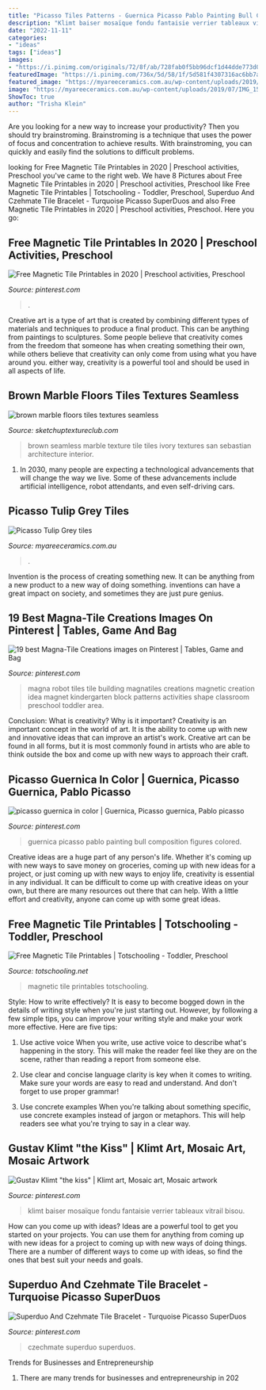 ```yaml
---
title: "Picasso Tiles Patterns - Guernica Picasso Pablo Painting Bull Composition Figures Colored"
description: "Klimt baiser mosaïque fondu fantaisie verrier tableaux vitrail bisou"
date: "2022-11-11"
categories:
- "ideas"
tags: ["ideas"]
images:
- "https://i.pinimg.com/originals/72/8f/ab/728fab0f5bb96dcf1d44dde773d0ec50.gif"
featuredImage: "https://i.pinimg.com/736x/5d/58/1f/5d581f4307316ac6bb7a5c25382138d1.jpg"
featured_image: "https://myareeceramics.com.au/wp-content/uploads/2019/07/IMG_1521-767x768.jpg"
image: "https://myareeceramics.com.au/wp-content/uploads/2019/07/IMG_1521-767x768.jpg"
ShowToc: true
author: "Trisha Klein"
---
```



Are you looking for a new way to increase your productivity? Then you should try brainstroming. Brainstroming is a technique that uses the power of focus and concentration to achieve results. With brainstroming, you can quickly and easily find the solutions to difficult problems.

	

		
looking for Free Magnetic Tile Printables in 2020 | Preschool activities, Preschool you've came to the right web. We have 8 Pictures about Free Magnetic Tile Printables in 2020 | Preschool activities, Preschool like Free Magnetic Tile Printables | Totschooling - Toddler, Preschool, Superduo And Czehmate Tile Bracelet - Turquoise Picasso SuperDuos and also Free Magnetic Tile Printables in 2020 | Preschool activities, Preschool. Here you go:
		
    
## Free Magnetic Tile Printables In 2020 | Preschool Activities, Preschool

<img loading=lazy src="https://i.pinimg.com/736x/5d/58/1f/5d581f4307316ac6bb7a5c25382138d1.jpg" onerror="this.onerror=null;this.src='https://tse1.mm.bing.net/th?id=OIP.53p9OpJs_jstVpwruBzcUQHaLH&amp;pid=15.1';" alt="Free Magnetic Tile Printables in 2020 | Preschool activities, Preschool">

_Source: pinterest.com_

>. 

	

Creative art is a type of art that is created by combining different types of materials and techniques to produce a final product. This can be anything from paintings to sculptures. Some people believe that creativity comes from the freedom that someone has when creating something their own, while others believe that creativity can only come from using what you have around you. either way, creativity is a powerful tool and should be used in all aspects of life.

    
## Brown Marble Floors Tiles Textures Seamless

<img loading=lazy src="https://www.sketchuptextureclub.com/public/texture_m/0061-ivory-san-sebastian-brown-marble-tile-texture-seamless.jpg" onerror="this.onerror=null;this.src='https://tse2.mm.bing.net/th?id=OIP._rHxbyBDLaTWjmGbXmUBOAAAAA&amp;pid=15.1';" alt="brown marble floors tiles textures seamless">

_Source: sketchuptextureclub.com_

>brown seamless marble texture tile tiles ivory textures san sebastian architecture interior. 

	

1. In 2030, many people are expecting a technological advancements that will change the way we live. Some of these advancements include artificial intelligence, robot attendants, and even self-driving cars. 

    
## Picasso Tulip Grey Tiles

<img loading=lazy src="https://myareeceramics.com.au/wp-content/uploads/2019/07/IMG_1521-767x768.jpg" onerror="this.onerror=null;this.src='https://tse1.mm.bing.net/th?id=OIP.vLqwyob3QFS7jGeojafuQQHaHa&amp;pid=15.1';" alt="Picasso Tulip Grey tiles">

_Source: myareeceramics.com.au_

>. 

	

Invention is the process of creating something new. It can be anything from a new product to a new way of doing something. inventions can have a great impact on society, and sometimes they are just pure genius.

    
## 19 Best Magna-Tile Creations Images On Pinterest | Tables, Game And Bag

<img loading=lazy src="https://i.pinimg.com/736x/b9/3f/4d/b93f4d8180317a44c6ab2ce5b9e6e557--robot-crafts-tile-patterns.jpg" onerror="this.onerror=null;this.src='https://tse4.mm.bing.net/th?id=OIP.4ALY9waLls4vNHLYzuLf0QHaJ4&amp;pid=15.1';" alt="19 best Magna-Tile Creations images on Pinterest | Tables, Game and Bag">

_Source: pinterest.com_

>magna robot tiles tile building magnatiles creations magnetic creation idea magnet kindergarten block patterns activities shape classroom preschool toddler area. 

	

Conclusion: What is creativity? Why is it important?
Creativity is an important concept in the world of art. It is the ability to come up with new and innovative ideas that can improve an artist's work. Creative art can be found in all forms, but it is most commonly found in artists who are able to think outside the box and come up with new ways to approach their craft.

    
## Picasso Guernica In Color | Guernica, Picasso Guernica, Pablo Picasso

<img loading=lazy src="https://i.pinimg.com/originals/72/8f/ab/728fab0f5bb96dcf1d44dde773d0ec50.gif" onerror="this.onerror=null;this.src='https://tse1.mm.bing.net/th?id=OIP.WYOcRI2gElA0BoXIT6JH3QHaDc&amp;pid=15.1';" alt="picasso guernica in color | Guernica, Picasso guernica, Pablo picasso">

_Source: pinterest.com_

>guernica picasso pablo painting bull composition figures colored. 

	

Creative ideas are a huge part of any person's life. Whether it's coming up with new ways to save money on groceries, coming up with new ideas for a project, or just coming up with new ways to enjoy life, creativity is essential in any individual. It can be difficult to come up with creative ideas on your own, but there are many resources out there that can help. With a little effort and creativity, anyone can come up with some great ideas.

    
## Free Magnetic Tile Printables | Totschooling - Toddler, Preschool

<img loading=lazy src="https://1.bp.blogspot.com/-imobvn8f7CE/Ve9A2z5CMeI/AAAAAAAACyA/mKUfzyIn9n0/w1200-h630-p-k-no-nu/Magnetic%2BTile%2BPrintables_free.jpg" onerror="this.onerror=null;this.src='https://tse1.mm.bing.net/th?id=OIP.XnxsxjcGxEOmPmj8ojXONQHaD4&amp;pid=15.1';" alt="Free Magnetic Tile Printables | Totschooling - Toddler, Preschool">

_Source: totschooling.net_

>magnetic tile printables totschooling. 

	

Style: How to write effectively?
It is easy to become bogged down in the details of writing style when you're just starting out. However, by following a few simple tips, you can improve your writing style and make your work more effective. Here are five tips:
1. Use active voice
When you write, use active voice to describe what's happening in the story. This will make the reader feel like they are on the scene, rather than reading a report from someone else.

2. Use clear and concise language
 clarity is key when it comes to writing. Make sure your words are easy to read and understand. And don't forget to use proper grammar!

3. Use concrete examples    When you're talking about something specific, use concrete examples instead of jargon or metaphors. This will help readers see what you're trying to say in a clear way.

    
## Gustav Klimt &quot;the Kiss&quot; | Klimt Art, Mosaic Art, Mosaic Artwork

<img loading=lazy src="https://i.pinimg.com/originals/6c/3a/ea/6c3aea0979c6529d6b79555e88bf5d14.jpg" onerror="this.onerror=null;this.src='https://tse2.mm.bing.net/th?id=OIP.bEKefspK5QNfltj2uzAFKQHaLI&amp;pid=15.1';" alt="Gustav Klimt &quot;the kiss&quot; | Klimt art, Mosaic art, Mosaic artwork">

_Source: pinterest.com_

>klimt baiser mosaïque fondu fantaisie verrier tableaux vitrail bisou. 

	

How can you come up with ideas?
Ideas are a powerful tool to get you started on your projects. You can use them for anything from coming up with new ideas for a project to coming up with new ways of doing things. There are a number of different ways to come up with ideas, so find the ones that best suit your needs and goals.

    
## Superduo And Czehmate Tile Bracelet - Turquoise Picasso SuperDuos

<img loading=lazy src="https://i.pinimg.com/originals/57/cc/e7/57cce7e9e406751076cc5e315b24bfa8.jpg" onerror="this.onerror=null;this.src='https://tse1.mm.bing.net/th?id=OIP.8-yGqERmLgR5wJyGFhGARwHaFb&amp;pid=15.1';" alt="Superduo And Czehmate Tile Bracelet - Turquoise Picasso SuperDuos">

_Source: pinterest.com_

>czechmate superduo superduos. 

	

Trends for Businesses and Entrepreneurship
1. There are many trends for businesses and entrepreneurship in 202
